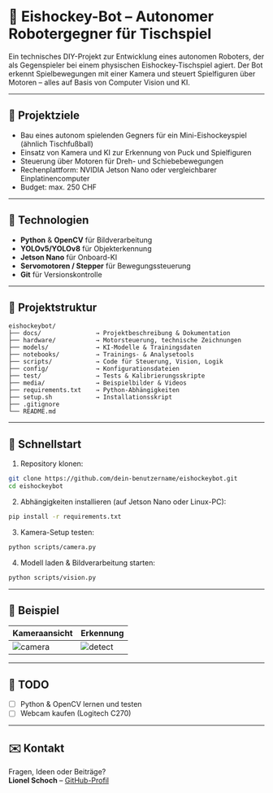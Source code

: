 
# 🤖 Eishockey-Bot – Autonomer Robotergegner für Tischspiel

Ein technisches DIY-Projekt zur Entwicklung eines autonomen Roboters, der als Gegenspieler bei einem physischen Eishockey-Tischspiel agiert. Der Bot erkennt Spielbewegungen mit einer Kamera und steuert Spielfiguren über Motoren – alles auf Basis von Computer Vision und KI.

---

## 🔧 Projektziele

- Bau eines autonom spielenden Gegners für ein Mini-Eishockeyspiel (ähnlich Tischfußball)
- Einsatz von Kamera und KI zur Erkennung von Puck und Spielfiguren
- Steuerung über Motoren für Dreh- und Schiebebewegungen
- Rechenplattform: NVIDIA Jetson Nano oder vergleichbarer Einplatinencomputer
- Budget: max. 250 CHF

---

## 🧠 Technologien

- **Python** & **OpenCV** für Bildverarbeitung
- **YOLOv5/YOLOv8** für Objekterkennung
- **Jetson Nano** für Onboard-KI
- **Servomotoren / Stepper** für Bewegungssteuerung
- **Git** für Versionskontrolle

---

## 📁 Projektstruktur

```
eishockeybot/
├── docs/               → Projektbeschreibung & Dokumentation
├── hardware/           → Motorsteuerung, technische Zeichnungen
├── models/             → KI-Modelle & Trainingsdaten
├── notebooks/          → Trainings- & Analysetools
├── scripts/            → Code für Steuerung, Vision, Logik
├── config/             → Konfigurationsdateien
├── test/               → Tests & Kalibrierungsskripte
├── media/              → Beispielbilder & Videos
├── requirements.txt    → Python-Abhängigkeiten
├── setup.sh            → Installationsskript
├── .gitignore
└── README.md
```

---

## 🚀 Schnellstart

1. Repository klonen:

```bash
git clone https://github.com/dein-benutzername/eishockeybot.git
cd eishockeybot
```

2. Abhängigkeiten installieren (auf Jetson Nano oder Linux-PC):

```bash
pip install -r requirements.txt
```

3. Kamera-Setup testen:

```bash
python scripts/camera.py
```

4. Modell laden & Bildverarbeitung starten:

```bash
python scripts/vision.py
```

---

## 📸 Beispiel

| Kameraansicht | Erkennung |
|---------------|-----------|
| ![camera](media/samples/camera_view.jpg) | ![detect](media/samples/vision_detected.jpg) |

---

## 🧪 TODO

- [ ] Python & OpenCV lernen und testen
- [ ] Webcam kaufen (Logitech C270)

---


## ✉️ Kontakt

Fragen, Ideen oder Beiträge?  
**Lionel Schoch** – [GitHub-Profil](https://github.com/lioschoch)
